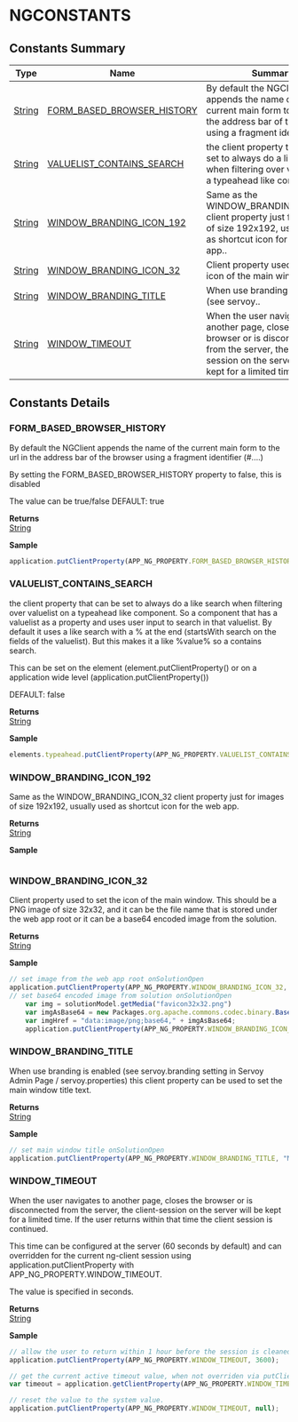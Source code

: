 #  NGCONSTANTS


## Constants Summary

| Type                                                  | Name                                          | Summary                                                          |
| ----------------------------------------------------- | --------------------------------------------- | ---------------------------------------------------------------- |
| [String](../JSLib/String.md) | [FORM_BASED_BROWSER_HISTORY](NGCONSTANTS.md#FORM_BASED_BROWSER_HISTORY)                   | By default the NGClient appends the name of the current main form to the url in the address bar of the browser using a fragment identifier (#..                                    |
| [String](../JSLib/String.md) | [VALUELIST_CONTAINS_SEARCH](NGCONSTANTS.md#VALUELIST_CONTAINS_SEARCH)                   | the client property that can be set to always do a like search when filtering over valuelist on a typeahead like component..                                    |
| [String](../JSLib/String.md) | [WINDOW_BRANDING_ICON_192](NGCONSTANTS.md#WINDOW_BRANDING_ICON_192)                   | Same as the WINDOW_BRANDING_ICON_32 client property just for images of size 192x192, usually used as shortcut icon for the web app..                                    |
| [String](../JSLib/String.md) | [WINDOW_BRANDING_ICON_32](NGCONSTANTS.md#WINDOW_BRANDING_ICON_32)                   | Client property used to set the icon of the main window..                                    |
| [String](../JSLib/String.md) | [WINDOW_BRANDING_TITLE](NGCONSTANTS.md#WINDOW_BRANDING_TITLE)                   | When use branding is enabled (see servoy..                                    |
| [String](../JSLib/String.md) | [WINDOW_TIMEOUT](NGCONSTANTS.md#WINDOW_TIMEOUT)                   | When the user navigates to another page, closes the browser or is disconnected from the server, the client-session on the server will be kept for a limited time..                                    |

## Constants Details

### FORM_BASED_BROWSER_HISTORY

By default the NGClient appends the name of the current main form to the url in the address bar of the browser using a fragment identifier (#....)
<p>
By setting the FORM_BASED_BROWSER_HISTORY property to false, this is disabled

The value can be true/false
DEFAULT: true

**Returns**\
[String](../JSLib/String.md) 


**Sample**

```javascript
application.putClientProperty(APP_NG_PROPERTY.FORM_BASED_BROWSER_HISTORY, false);
```
### VALUELIST_CONTAINS_SEARCH

the client property that can be set to always do a like search when filtering over valuelist on a typeahead like component.
So a component that has a valuelist as a property and uses user input to search in that valuelist.
By default it uses a like search with a % at the end (startsWith search on the fields of the valuelist).
But this makes it a like %value% so a contains search.

This can be set on the element (element.putClientProperty() or on a application wide level (application.putClientProperty())

DEFAULT: false

**Returns**\
[String](../JSLib/String.md) 


**Sample**

```javascript
elements.typeahead.putClientProperty(APP_NG_PROPERTY.VALUELIST_CONTAINS_SEARCH, true);
```
### WINDOW_BRANDING_ICON_192

Same as the WINDOW_BRANDING_ICON_32 client property just for images of size 192x192,
usually used as shortcut icon for the web app.

**Returns**\
[String](../JSLib/String.md) 


**Sample**

```javascript

```
### WINDOW_BRANDING_ICON_32

Client property used to set the icon of the main window. This should be a PNG
image of size 32x32, and it can be the file name that is stored under the web app root
or it can be a base64 encoded image from the solution.

**Returns**\
[String](../JSLib/String.md) 


**Sample**

```javascript
// set image from the web app root onSolutionOpen
application.putClientProperty(APP_NG_PROPERTY.WINDOW_BRANDING_ICON_32, "favicon32x32.png");
// set base64 encoded image from solution onSolutionOpen
	var img = solutionModel.getMedia("favicon32x32.png")
	var imgAsBase64 = new Packages.org.apache.commons.codec.binary.Base64().encodeAsString(img.bytes);
	var imgHref = "data:image/png;base64," + imgAsBase64;
	application.putClientProperty(APP_NG_PROPERTY.WINDOW_BRANDING_ICON_32, imgHref);
```
### WINDOW_BRANDING_TITLE

When use branding is enabled (see servoy.branding setting in Servoy Admin Page / servoy.properties) this client
property can be used to set the main window title text.

**Returns**\
[String](../JSLib/String.md) 


**Sample**

```javascript
// set main window title onSolutionOpen
application.putClientProperty(APP_NG_PROPERTY.WINDOW_BRANDING_TITLE, "My app title");
```
### WINDOW_TIMEOUT

When the user navigates to another page, closes the browser or is disconnected from the server, the client-session on the server
will be kept for a limited time. If the user returns within that time the client session is continued.
<p>
This time can be configured at the server (60 seconds by default) and can overridden for the current ng-client session using
application.putClientProperty with APP_NG_PROPERTY.WINDOW_TIMEOUT.
<p>
The value is specified in seconds.

**Returns**\
[String](../JSLib/String.md) 


**Sample**

```javascript
// allow the user to return within 1 hour before the session is cleaned up
application.putClientProperty(APP_NG_PROPERTY.WINDOW_TIMEOUT, 3600);

// get the current active timeout value, when not overriden via putClientProperty this will return the system value.
var timeout = application.getClientProperty(APP_NG_PROPERTY.WINDOW_TIMEOUT);

// reset the value to the system value.
application.putClientProperty(APP_NG_PROPERTY.WINDOW_TIMEOUT, null);
```

